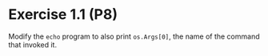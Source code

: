 # Exercise 1.1 (P8)

Modify the `echo` program to also print `os.Args[0]`, the name of the command that invoked it.
